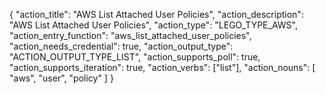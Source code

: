 {
"action_title": "AWS List Attached User Policies",
"action_description": "AWS List Attached User Policies",
"action_type": "LEGO_TYPE_AWS",
"action_entry_function": "aws_list_attached_user_policies",
"action_needs_credential": true,
"action_output_type": "ACTION_OUTPUT_TYPE_LIST",
"action_supports_poll": true,
"action_supports_iteration": true,
"action_verbs": ["list"],
"action_nouns": [
"aws",
"user",
"policy"
]
}
  